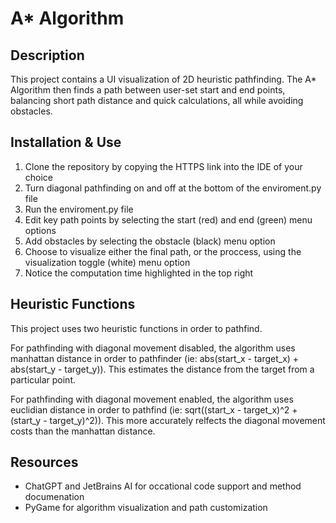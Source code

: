 # A* Algorithm

## Description
This project contains a UI visualization of 2D heuristic pathfinding. The A* Algorithm then finds a path between user-set start and end points, balancing short path distance and quick calculations, all while avoiding obstacles.

## Installation & Use
1) Clone the repository by copying the HTTPS link into the IDE of your choice
2) Turn diagonal pathfinding on and off at the bottom of the enviroment.py file
3) Run the enviroment.py file
4) Edit key path points by selecting the start (red) and end (green) menu options
5) Add obstacles by selecting the obstacle (black) menu option
6) Choose to visualize either the final path, or the proccess, using the visualization toggle (white) menu option
7) Notice the computation time highlighted in the top right

## Heuristic Functions
This project uses two heuristic functions in order to pathfind.

For pathfinding with diagonal movement disabled, the algorithm uses manhattan distance in order to pathfinder (ie: abs(start_x - target_x) + abs(start_y - target_y)). This estimates the distance from the target from a particular point.

For pathfinding with diagonal movement enabled, the algorithm uses euclidian distance in order to pathfind (ie: sqrt((start_x - target_x)^2 + (start_y - target_y)^2)). This more accurately relfects the diagonal movement costs than the manhattan distance.

## Resources
- ChatGPT and JetBrains AI for occational code support and method documenation
- PyGame for algorithm visualization and path customization
